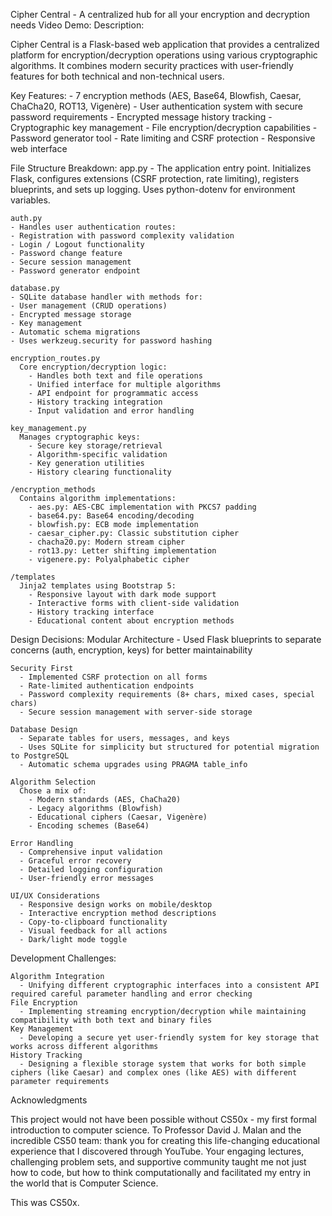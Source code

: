 Cipher Central - A centralized hub for all your encryption and decryption needs
Video Demo: <URL HERE>
Description:

Cipher Central is a Flask-based web application that provides a centralized platform for encryption/decryption operations using various cryptographic algorithms. It combines modern security practices with user-friendly features for both technical and non-technical users.

Key Features:
    - 7 encryption methods (AES, Base64, Blowfish, Caesar, ChaCha20, ROT13, Vigenère)
    - User authentication system with secure password requirements
    - Encrypted message history tracking
    - Cryptographic key management
    - File encryption/decryption capabilities
    - Password generator tool
    - Rate limiting and CSRF protection
    - Responsive web interface

File Structure Breakdown:
    app.py
    - The application entry point. Initializes Flask, configures extensions (CSRF protection, rate limiting), registers blueprints, and sets up logging. Uses python-dotenv for environment variables.

    auth.py
    - Handles user authentication routes:
    - Registration with password complexity validation
    - Login / Logout functionality
    - Password change feature
    - Secure session management
    - Password generator endpoint

    database.py
    - SQLite database handler with methods for:
    - User management (CRUD operations)
    - Encrypted message storage
    - Key management
    - Automatic schema migrations
    - Uses werkzeug.security for password hashing

    encryption_routes.py
      Core encryption/decryption logic:
        - Handles both text and file operations
        - Unified interface for multiple algorithms
        - API endpoint for programmatic access
        - History tracking integration
        - Input validation and error handling

    key_management.py
      Manages cryptographic keys:
        - Secure key storage/retrieval
        - Algorithm-specific validation
        - Key generation utilities
        - History clearing functionality

    /encryption_methods
      Contains algorithm implementations:
        - aes.py: AES-CBC implementation with PKCS7 padding
        - base64.py: Base64 encoding/decoding
        - blowfish.py: ECB mode implementation
        - caesar_cipher.py: Classic substitution cipher
        - chacha20.py: Modern stream cipher
        - rot13.py: Letter shifting implementation
        - vigenere.py: Polyalphabetic cipher

    /templates
      Jinja2 templates using Bootstrap 5:
        - Responsive layout with dark mode support
        - Interactive forms with client-side validation
        - History tracking interface
        - Educational content about encryption methods

Design Decisions:
    Modular Architecture
      - Used Flask blueprints to separate concerns (auth, encryption, keys) for better maintainability

    Security First
      - Implemented CSRF protection on all forms
      - Rate-limited authentication endpoints
      - Password complexity requirements (8+ chars, mixed cases, special chars)
      - Secure session management with server-side storage

    Database Design
      - Separate tables for users, messages, and keys
      - Uses SQLite for simplicity but structured for potential migration to PostgreSQL
      - Automatic schema upgrades using PRAGMA table_info

    Algorithm Selection
      Chose a mix of:
        - Modern standards (AES, ChaCha20)
        - Legacy algorithms (Blowfish)
        - Educational ciphers (Caesar, Vigenère)
        - Encoding schemes (Base64)

    Error Handling
      - Comprehensive input validation
      - Graceful error recovery
      - Detailed logging configuration
      - User-friendly error messages

    UI/UX Considerations
      - Responsive design works on mobile/desktop
      - Interactive encryption method descriptions
      - Copy-to-clipboard functionality
      - Visual feedback for all actions
      - Dark/light mode toggle

Development Challenges:

    Algorithm Integration
      - Unifying different cryptographic interfaces into a consistent API required careful parameter handling and error checking
    File Encryption
      - Implementing streaming encryption/decryption while maintaining compatibility with both text and binary files
    Key Management
      - Developing a secure yet user-friendly system for key storage that works across different algorithms
    History Tracking
      - Designing a flexible storage system that works for both simple ciphers (like Caesar) and complex ones (like AES) with different parameter requirements

Acknowledgments

This project would not have been possible without CS50x - my first formal introduction to computer science. To Professor David J. Malan and the incredible CS50 team: thank you for creating this life-changing educational experience that I discovered through YouTube. Your engaging lectures, challenging problem sets, and supportive community taught me not just how to code, but how to think computationally and facilitated my entry in the world that is Computer Science.

This was CS50x.

